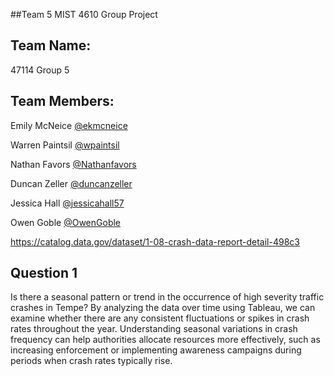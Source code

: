 ##Team 5 MIST 4610 Group Project 
## Team Name:
47114 Group 5

## Team Members:

Emily McNeice    [@ekmcneice](https://github.com/ekmcneice/MIST4610-Group-5)

Warren Paintsil  [@wpaintsil](https://github.com/wpaintsil/MIST4610-Group-5)

Nathan Favors [@Nathanfavors](https://github.com/ekmcneice/MIST4610-Group-5)

Duncan Zeller   [@duncanzeller](https://github.com/duncanzeller/MIST4610-Group-5)

Jessica Hall [@jessicahall57](https://github.com/jessicahall57/MIST4610-Group-5)

Owen Goble [@OwenGoble](https://github.com/OwenGoble/MIST4610-Group-5.git)


https://catalog.data.gov/dataset/1-08-crash-data-report-detail-498c3



## Question 1

Is there a seasonal pattern or trend in the occurrence of high severity traffic crashes in Tempe? By analyzing the data over time using Tableau, we can examine whether there are any consistent fluctuations or spikes in crash rates throughout the year. Understanding seasonal variations in crash frequency can help authorities allocate resources more effectively, such as increasing enforcement or implementing awareness campaigns during periods when crash rates typically rise.
